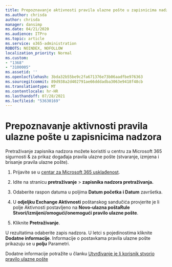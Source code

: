 ```yaml
---
title: Prepoznavanje aktivnosti pravila ulazne pošte u zapisnicima nadzora
ms.author: chrisda
author: chrisda
manager: dansimp
ms.date: 04/21/2020
ms.audience: ITPro
ms.topic: article
ms.service: o365-administration
ROBOTS: NOINDEX, NOFOLLOW
localization_priority: Normal
ms.custom:
- "1368"
- "3100005"
ms.assetid: ''
ms.openlocfilehash: 3bda32b55be9c2fa671376e73b06aadfbe976363
ms.sourcegitcommit: 89d938a2d402791ae66dddadba3063e9418f48cb
ms.translationtype: MT
ms.contentlocale: hr-HR
ms.lasthandoff: 07/28/2021
ms.locfileid: "53630169"
---
```

# <a name="identify-inbox-rule-activity-in-audit-logs"></a>Prepoznavanje aktivnosti pravila ulazne pošte u zapisnicima nadzora

Pretraživanje zapisnika nadzora možete koristiti u centru za Microsoft 365 sigurnosti & za prikaz događaja pravila ulazne pošte (stvaranje, izmjena i brisanje pravila ulazne pošte).

1. Prijavite se u [centar za Microsoft 365 usklađenost](https://protection.office.com/).

2. Idite na stranicu **pretraživanje**  >  **zapisnika nadzora pretraživanja.**

3. Odaberite raspon datuma u poljima **Datum početka** **i Datum** završetka.

4. U **odjeljku Exchange Aktivnosti** poštanskog sandučića provjerite je li polje Aktivnosti postavljeno na **Novo-ulazna poštaRule Stvori/izmijeni/omogući/onemogući pravilo ulazne pošte**. 

5. Kliknite **Pretraživanje**.

U rezultatima odaberite zapis nadzora. U letci s pojedinostima kliknite **Dodatne informacije**. Informacije o postavkama pravila ulazne pošte prikazuju se u **polju** Parametri.

Dodatne informacije potražite u članku [Utvrđivanje je li korisnik stvorio pravilo ulazne pošte](/office365/securitycompliance/auditing-troubleshooting-scenarios#determining-if-a-user-created-an-inbox-rule)
